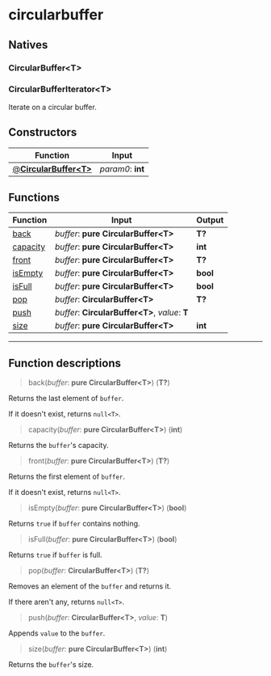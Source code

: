 # circularbuffer

## Natives
### CircularBuffer\<T>
### CircularBufferIterator\<T>
Iterate on a circular buffer.
## Constructors
|Function|Input|
|-|-|
|[@**CircularBuffer\<T>**](#ctor_0)| *param0*: **int**|
## Functions
|Function|Input|Output|
|-|-|-|
|[back](#func_0)|*buffer*: **pure CircularBuffer\<T>**|**T?**|
|[capacity](#func_1)|*buffer*: **pure CircularBuffer\<T>**|**int**|
|[front](#func_2)|*buffer*: **pure CircularBuffer\<T>**|**T?**|
|[isEmpty](#func_3)|*buffer*: **pure CircularBuffer\<T>**|**bool**|
|[isFull](#func_4)|*buffer*: **pure CircularBuffer\<T>**|**bool**|
|[pop](#func_5)|*buffer*: **CircularBuffer\<T>**|**T?**|
|[push](#func_6)|*buffer*: **CircularBuffer\<T>**, *value*: **T**||
|[size](#func_7)|*buffer*: **pure CircularBuffer\<T>**|**int**|


***
## Function descriptions

<a id="func_0"></a>
> back(*buffer*: **pure CircularBuffer\<T>**) (**T?**)

Returns the last element of `buffer`.

If it doesn't exist, returns `null<T>`.

<a id="func_1"></a>
> capacity(*buffer*: **pure CircularBuffer\<T>**) (**int**)

Returns the `buffer`'s capacity.

<a id="func_2"></a>
> front(*buffer*: **pure CircularBuffer\<T>**) (**T?**)

Returns the first element of `buffer`.

If it doesn't exist, returns `null<T>`.

<a id="func_3"></a>
> isEmpty(*buffer*: **pure CircularBuffer\<T>**) (**bool**)

Returns `true` if `buffer` contains nothing.

<a id="func_4"></a>
> isFull(*buffer*: **pure CircularBuffer\<T>**) (**bool**)

Returns `true` if `buffer` is full.

<a id="func_5"></a>
> pop(*buffer*: **CircularBuffer\<T>**) (**T?**)

Removes an element of the `buffer` and returns it.

If there aren't any, returns `null<T>`.

<a id="func_6"></a>
> push(*buffer*: **CircularBuffer\<T>**, *value*: **T**)

Appends `value` to the `buffer`.

<a id="func_7"></a>
> size(*buffer*: **pure CircularBuffer\<T>**) (**int**)

Returns the `buffer`'s size.

